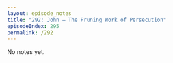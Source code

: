 ```yaml
---
layout: episode_notes
title: "292: John — The Pruning Work of Persecution"
episodeIndex: 295
permalink: /292
---
```

No notes yet.
